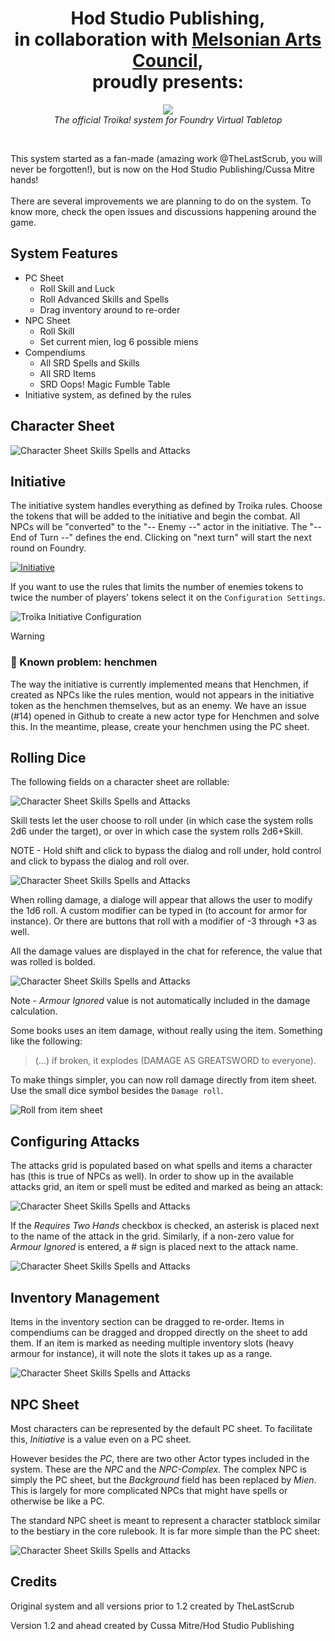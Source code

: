 <div style="text-align: center;">
<h1>Hod Studio Publishing,<br />in collaboration with <a href="http://www.melsonia.com/" target="_blank" rel="nofollow noopener">Melsonian Arts Council</a>,<br />proudly presents:</h1>
</div>
<div style="text-align: center;"><img src="https://static.wixstatic.com/media/ab0272_a037b2b537914fc989238ec7a04323b9~mv2.png/v1/fill/w_980,h_275,al_c,q_85,usm_0.66_1.00_0.01,enc_auto/TroikaTitle.png" /></div>
<div style="text-align: center;">
<em>The official Troika! system for Foundry Virtual Tabletop</em>
</div>
<p>&nbsp;</p>
<div>This system started as a fan-made (amazing work @TheLastScrub, you will never be forgotten!), but is now on the Hod Studio Publishing/Cussa Mitre hands!</div>
<div>&nbsp;</div>
<div>There are several improvements we are planning to do on the system. To know more, check the open issues and discussions happening around the game.</div>

## System Features

* PC Sheet
  * Roll Skill and Luck
  * Roll Advanced Skills and Spells
  * Drag inventory around to re-order
* NPC Sheet
  * Roll Skill
  * Set current mien, log 6 possible miens
* Compendiums
  * All SRD Spells and Skills
  * All SRD Items
  * SRD Oops! Magic Fumble Table
* Initiative system, as defined by the rules

## Character Sheet

![Character Sheet Skills Spells and Attacks](./imgs/char_sheet01.png)

## Initiative

The initiative system handles everything as defined by Troika rules. Choose the tokens that will be added to the initiative and begin the combat. All NPCs will be "converted" to the "-- Enemy --" actor in the initiative. The "-- End of Turn --" defines the end. Clicking on "next turn" will start the next round on Foundry.

[![Initiative](https://markdown-videos-api.jorgenkh.no/url?url=https%3A%2F%2Fwww.youtube.com%2Fwatch%3Fv%3DqrEp0RFofok)](https://www.youtube.com/watch?v=qrEp0RFofok)

If you want to use the rules that limits the number of enemies tokens to twice the number of players' tokens select it on the `Configuration Settings`.

![Troika Initiative Configuration](./imgs/cap-enemies-tokens.png)

> [!WARNING]
> ### 🚧 Known problem: henchmen
> The way the initiative is currently implemented means that Henchmen, if created as NPCs like the rules mention, would not appears in the initiative token as the henchmen themselves, but as an enemy. We have an issue (#14) opened in Github to create a new actor type for Henchmen and solve this. In the meantime, please, create your henchmen using the PC sheet.

## Rolling Dice

The following fields on a character sheet are rollable:

![Character Sheet Skills Spells and Attacks](./imgs/rollable-fields-pc.png)

Skill tests let the user choose to roll under (in which case the system rolls 2d6 under the target), or over in which case the system rolls 2d6+Skill.

NOTE - Hold shift and click to bypass the dialog and roll under, hold control and click to bypass the dialog and roll over.

![Character Sheet Skills Spells and Attacks](./imgs/roll-skill-test.png)

When rolling damage, a dialoge will appear that allows the user to modify the 1d6 roll. A custom modifier can be typed in (to account for armor for instance). Or there are buttons that roll with a modifier of -3 through +3 as well. 

All the damage values are displayed in the chat for reference, the value that was rolled is bolded.

![Character Sheet Skills Spells and Attacks](./imgs/roll-damage.png)

Note - *Armour Ignored* value is not automatically included in the damage calculation.

Some books uses an item damage, without really using the item. Something like the following:

> (...) if broken, it explodes (DAMAGE AS GREATSWORD to everyone).

To make things simpler, you can now roll damage directly from item sheet. Use the small dice symbol besides the `Damage roll`.

![Roll from item sheet](./imgs/roll-from-item.png)

## Configuring Attacks

The attacks grid is populated based on what spells and items a character has (this is true of NPCs as well). In order to show up in the available attacks grid, an item or spell must be edited and marked as being an attack:

![Character Sheet Skills Spells and Attacks](./imgs/add-an-attack.png)

If the *Requires Two Hands* checkbox is checked, an asterisk is placed next to the name of the attack in the grid. Similarly, if a non-zero value for *Armour Ignored* is entered, a # sign is placed next to the attack name.

![Character Sheet Skills Spells and Attacks](./imgs/requires-two-hands-armour-ignored.png)

## Inventory Management

Items in the inventory section can be dragged to re-order. Items in compendiums can be dragged and dropped directly on the sheet to add them. If an item is marked as needing multiple inventory slots (heavy armour for instance), it will note the slots it takes up as a range.

![Character Sheet Skills Spells and Attacks](./imgs/inventory-slots.png)

## NPC Sheet

Most characters can be represented by the default PC sheet. To facilitate this, *Initiative* is a value even on a PC sheet.

However besides the *PC*, there are two other Actor types included in the system. These are the *NPC* and the *NPC-Complex*. The complex NPC is simply the PC sheet, but the *Background* field has been replaced by *Mien*. This is largely for more complicated NPCs that might have spells or otherwise be like a PC.

The standard NPC sheet is meant to represent a character statblock similar to the bestiary in the core rulebook. It is far more simple than the PC sheet:

![Character Sheet Skills Spells and Attacks](./imgs/npc-sheet.png)

## Credits

Original system and all versions prior to 1.2 created by TheLastScrub

Version 1.2 and ahead created by Cussa Mitre/Hod Studio Publishing
